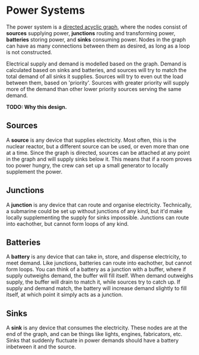 # Power Systems
The power system is a [directed acyclic graph], where the nodes consist of **sources** supplying power, **junctions** routing and transforming power, **batteries** storing power, and **sinks** consuming power. Nodes in the graph can have as many connections between them as desired, as long as a loop is not constructed.

Electrical supply and demand is modelled based on the graph. Demand is calculated based on sinks and batteries, and sources will try to match the total demand of all sinks it supplies. Sources will try to even out the load between them, based on 'priority'. Sources with greater priority will supply more of the demand than other lower priority sources serving the same demand.

**TODO: Why this design.**

## Sources
A **source** is any device that supplies electricity. Most often, this is the nuclear reactor, but a different source can be used, or even more than one at a time. Since the graph is directed, sources can be attached at any point in the graph and will supply sinks below it. This means that if a room proves too power hungry, the crew can set up a small generator to locally supplement the power.

## Junctions
A **junction** is any device that can route and organise electricity. Technically, a submarine could be set up without junctions of any kind, but it'd make locally supplementing the supply for sinks impossible. Junctions can route into eachother, but cannot form loops of any kind.

## Batteries
A **battery** is any device that can take in, store, and dispense electricity, to meet demand. Like junctions, batteries can route into eachother, but cannot form loops. You can think of a battery as a junction with a buffer, where if supply outweighs demand, the buffer will fill itself. When demand outweighs supply, the buffer will drain to match it, while sources try to catch up. If supply and demand match, the battery will increase demand slightly to fill itself, at which point it simply acts as a junction.

## Sinks
A **sink** is any device that consumes the electricity. These nodes are at the end of the graph, and can be things like lights, engines, fabricators, etc. Sinks that suddenly fluctuate in power demands should have a battery inbetween it and the source.

<!-- Links used in the page -->
[reactor]: ./reactor.md
[directed acyclic graph]: https://en.wikipedia.org/wiki/Directed_acyclic_graph